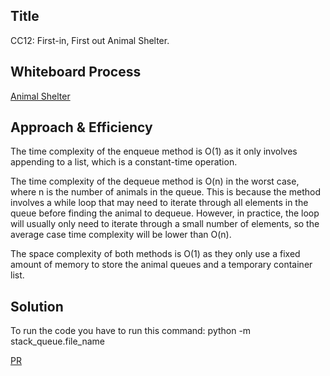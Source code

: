 ## Title
CC12: First-in, First out Animal Shelter.
## Whiteboard Process
<!-- Embedded whiteboard image -->
[Animal Shelter](./CC12.jpg)

## Approach & Efficiency
<!-- What approach did you take? Why? What is the Big O space/time for this approach? -->
The time complexity of the enqueue method is O(1) as it only involves appending to a list, which is a constant-time operation.

The time complexity of the dequeue method is O(n) in the worst case, where n is the number of animals in the queue. This is because the method involves a while loop that may need to iterate through all elements in the queue before finding the animal to dequeue. However, in practice, the loop will usually only need to iterate through a small number of elements, so the average case time complexity will be lower than O(n).

The space complexity of both methods is O(1) as they only use a fixed amount of memory to store the animal queues and a temporary container list.

## Solution
<!-- Show how to run your code, and examples of it in action -->
To run the code you have to run this command:
python -m stack_queue.file_name

[PR](https://github.com/toqawasfi/data-structures-and-algorithms/pull/12)